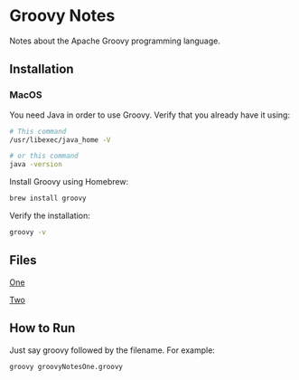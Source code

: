 # Groovy Notes

Notes about the Apache Groovy programming language.

## Installation

### MacOS

You need Java in order to use Groovy. Verify that you already have it using:

```sh
# This command
/usr/libexec/java_home -V

# or this command
java -version
```

Install Groovy using Homebrew:

```sh
brew install groovy
```

Verify the installation:

```sh
groovy -v
```

## Files

[One](groovyNotesOne.groovy)

[Two](groovyNotesTwo.groovy)

## How to Run

Just say groovy followed by the filename. For example:

```sh
groovy groovyNotesOne.groovy
```
